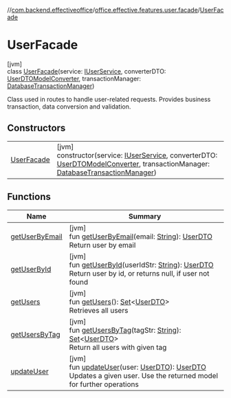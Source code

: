 //[com.backend.effectiveoffice](../../../index.md)/[office.effective.features.user.facade](../index.md)/[UserFacade](index.md)

# UserFacade

[jvm]\
class [UserFacade](index.md)(service: [IUserService](../../office.effective.serviceapi/-i-user-service/index.md), converterDTO: [UserDTOModelConverter](../../office.effective.features.user.converters/-user-d-t-o-model-converter/index.md), transactionManager: [DatabaseTransactionManager](../../office.effective.common.utils/-database-transaction-manager/index.md))

Class used in routes to handle user-related requests. Provides business transaction, data conversion and validation.

## Constructors

| | |
|---|---|
| [UserFacade](-user-facade.md) | [jvm]<br>constructor(service: [IUserService](../../office.effective.serviceapi/-i-user-service/index.md), converterDTO: [UserDTOModelConverter](../../office.effective.features.user.converters/-user-d-t-o-model-converter/index.md), transactionManager: [DatabaseTransactionManager](../../office.effective.common.utils/-database-transaction-manager/index.md)) |

## Functions

| Name | Summary |
|---|---|
| [getUserByEmail](get-user-by-email.md) | [jvm]<br>fun [getUserByEmail](get-user-by-email.md)(email: [String](https://kotlinlang.org/api/latest/jvm/stdlib/kotlin/-string/index.html)): [UserDTO](../../office.effective.dto/-user-d-t-o/index.md)<br>Return user by email |
| [getUserById](get-user-by-id.md) | [jvm]<br>fun [getUserById](get-user-by-id.md)(userIdStr: [String](https://kotlinlang.org/api/latest/jvm/stdlib/kotlin/-string/index.html)): [UserDTO](../../office.effective.dto/-user-d-t-o/index.md)<br>Return user by id, or returns null, if user not found |
| [getUsers](get-users.md) | [jvm]<br>fun [getUsers](get-users.md)(): [Set](https://kotlinlang.org/api/latest/jvm/stdlib/kotlin.collections/-set/index.html)&lt;[UserDTO](../../office.effective.dto/-user-d-t-o/index.md)&gt;<br>Retrieves all users |
| [getUsersByTag](get-users-by-tag.md) | [jvm]<br>fun [getUsersByTag](get-users-by-tag.md)(tagStr: [String](https://kotlinlang.org/api/latest/jvm/stdlib/kotlin/-string/index.html)): [Set](https://kotlinlang.org/api/latest/jvm/stdlib/kotlin.collections/-set/index.html)&lt;[UserDTO](../../office.effective.dto/-user-d-t-o/index.md)&gt;<br>Return all users with given tag |
| [updateUser](update-user.md) | [jvm]<br>fun [updateUser](update-user.md)(user: [UserDTO](../../office.effective.dto/-user-d-t-o/index.md)): [UserDTO](../../office.effective.dto/-user-d-t-o/index.md)<br>Updates a given user. Use the returned model for further operations |

